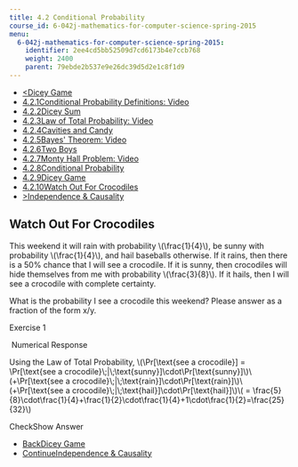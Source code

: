 ```yaml
---
title: 4.2 Conditional Probability
course_id: 6-042j-mathematics-for-computer-science-spring-2015
menu:
  6-042j-mathematics-for-computer-science-spring-2015:
    identifier: 2ee4cd5bb52509d7cd6173b4e7ccb768
    weight: 2400
    parent: 79ebde2b537e9e26dc39d5d2e1c8f1d9
---
```

*   [<Dicey Game](/courses/electrical-engineering-and-computer-science/6-042j-mathematics-for-computer-science-spring-2015/probability/tp12-1/vertical-dbc09e338aa5)
*   [4.2.1Conditional Probability Definitions: Video](/courses/electrical-engineering-and-computer-science/6-042j-mathematics-for-computer-science-spring-2015/probability/tp12-1)
*   [4.2.2Dicey Sum](/courses/electrical-engineering-and-computer-science/6-042j-mathematics-for-computer-science-spring-2015/probability/tp12-1/vertical-c84a5906e76d)
*   [4.2.3Law of Total Probability: Video](/courses/electrical-engineering-and-computer-science/6-042j-mathematics-for-computer-science-spring-2015/probability/tp12-1/vertical-4689ff047559)
*   [4.2.4Cavities and Candy](/courses/electrical-engineering-and-computer-science/6-042j-mathematics-for-computer-science-spring-2015/probability/tp12-1/vertical-ca9fdfa21bb0)
*   [4.2.5Bayes' Theorem: Video](/courses/electrical-engineering-and-computer-science/6-042j-mathematics-for-computer-science-spring-2015/probability/tp12-1/vertical-1f097d8a0a33)
*   [4.2.6Two Boys](/courses/electrical-engineering-and-computer-science/6-042j-mathematics-for-computer-science-spring-2015/probability/tp12-1/vertical-1c440a383ad3)
*   [4.2.7Monty Hall Problem: Video](/courses/electrical-engineering-and-computer-science/6-042j-mathematics-for-computer-science-spring-2015/probability/tp12-1/vertical-038350815734)
*   [4.2.8Conditional Probability](/courses/electrical-engineering-and-computer-science/6-042j-mathematics-for-computer-science-spring-2015/probability/tp12-1/vertical-b447cf681095)
*   [4.2.9Dicey Game](/courses/electrical-engineering-and-computer-science/6-042j-mathematics-for-computer-science-spring-2015/probability/tp12-1/vertical-dbc09e338aa5)
*   [4.2.10Watch Out For Crocodiles](/courses/electrical-engineering-and-computer-science/6-042j-mathematics-for-computer-science-spring-2015/probability/tp12-1/vertical-b7574f507526)
*   [\>Independence & Causality](/courses/electrical-engineering-and-computer-science/6-042j-mathematics-for-computer-science-spring-2015/probability/tp12-2)

Watch Out For Crocodiles
------------------------

  

This weekend it will rain with probability \\(\\frac{1}{4}\\), be sunny with probability \\(\\frac{1}{4}\\), and hail baseballs otherwise. If it rains, then there is a 50% chance that I will see a crocodile. If it is sunny, then crocodiles will hide themselves from me with probability \\(\\frac{3}{8}\\). If it hails, then I will see a crocodile with complete certainty.

What is the probability I see a crocodile this weekend? Please answer as a fraction of the form x/y.

Exercise 1

&nbsp;Numerical Response&nbsp;

Using the Law of Total Probability, \\(\\Pr\[\\text{see a crocodile}\] = \\Pr\[\\text{see a crocodile}\\;|\\;\\text{sunny}\]\\cdot\\Pr\[\\text{sunny}\]\\)\\(+\\Pr\[\\text{see a crocodile}\\;|\\;\\text{rain}\]\\cdot\\Pr\[\\text{rain}\]\\)\\(+\\Pr\[\\text{see a crocodile}\\;|\\;\\text{hail}\]\\cdot\\Pr\[\\text{hail}\]\\)\\( = \\frac{5}{8}\\cdot\\frac{1}{4}+\\frac{1}{2}\\cdot\\frac{1}{4}+1\\cdot\\frac{1}{2}=\\frac{25}{32}\\)

CheckShow Answer

*   [BackDicey Game](/courses/electrical-engineering-and-computer-science/6-042j-mathematics-for-computer-science-spring-2015/probability/tp12-1/vertical-dbc09e338aa5)
*   [ContinueIndependence & Causality](/courses/electrical-engineering-and-computer-science/6-042j-mathematics-for-computer-science-spring-2015/probability/tp12-2)